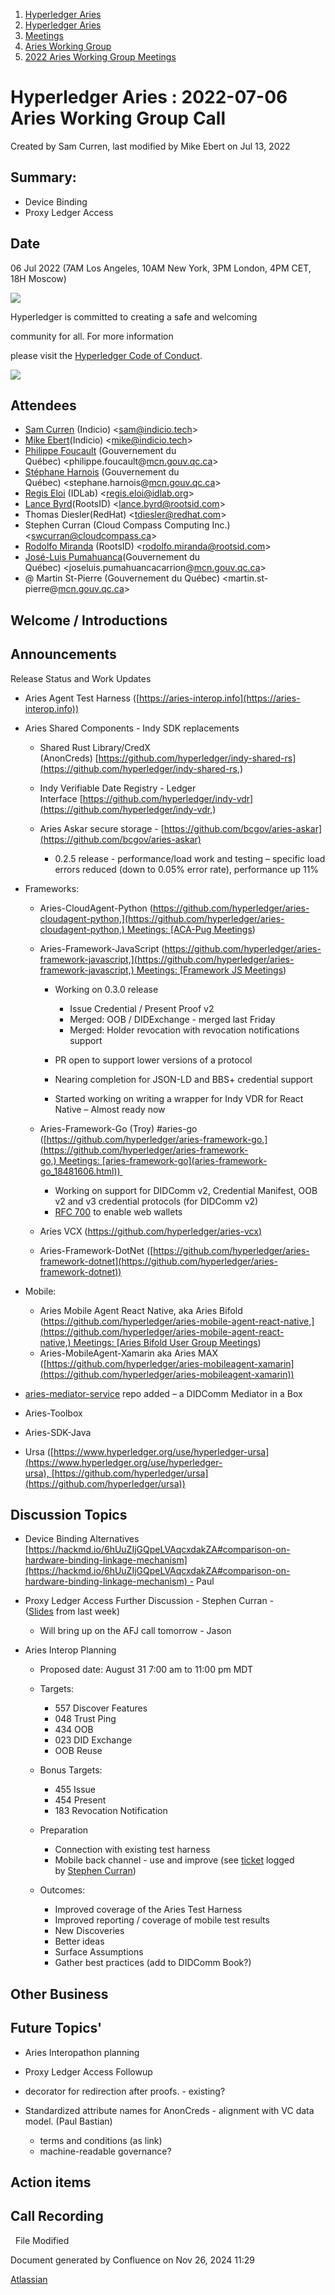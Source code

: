 1. [Hyperledger Aries](index.html)
2. [Hyperledger Aries](Hyperledger-Aries_18481154.html)
3. [Meetings](Meetings_18481222.html)
4. [Aries Working Group](Aries-Working-Group_18481228.html)
5. [2022 Aries Working Group Meetings](2022-Aries-Working-Group-Meetings_18515842.html)

# Hyperledger Aries : 2022-07-06 Aries Working Group Call

Created by Sam Curren, last modified by Mike Ebert on Jul 13, 2022

## Summary:

- Device Binding
- Proxy Ledger Access

## Date

06 Jul 2022 (7AM Los Angeles, 10AM New York, 3PM London, 4PM CET, 18H Moscow)

![](https://wiki.hyperledger.org/download/attachments/29034696/Antitrustnotice.png?version=1&modificationDate=1581695654000&api=v2)

Hyperledger is committed to creating a safe and welcoming

community for all. For more information

please visit the [Hyperledger Code of Conduct](https://lf-hyperledger.atlassian.net/wiki/display/HYP/Hyperledger+Code+of+Conduct).

![](https://wiki.hyperledger.org/download/attachments/2392771/welcome.png?version=2&modificationDate=1572450107000&api=v2)

## Attendees

- [Sam Curren](https://lf-hyperledger.atlassian.net/wiki/people/557058:1ed5fd92-7e42-4cab-87b1-688e48bc02c2?ref=confluence) (Indicio) &lt;sam@indicio.tech&gt;
- [Mike Ebert](https://lf-hyperledger.atlassian.net/wiki/people/5ea322540d58350c2b066eeb?ref=confluence)(Indicio) &lt;mike@indicio.tech&gt;
- [Philippe Foucault](https://lf-hyperledger.atlassian.net/wiki/people/62150c66c345490071971b9f?ref=confluence) (Gouvernement du Québec) &lt;philippe.foucault@[mcn.gouv.qc.ca](http://mcn.gouv.qc.ca/)&gt;
- [Stéphane Harnois](https://lf-hyperledger.atlassian.net/wiki/people/62546dd59e7380006fb21f9b?ref=confluence) (Gouvernement du Québec) &lt;stephane.harnois@[mcn.gouv.qc.ca](http://mcn.gouv.qc.ca)&gt;
- [Regis Eloi](https://lf-hyperledger.atlassian.net/wiki/people/712020:1f85fa5f-ff75-4f77-9f7b-b6eb5244e07f?ref=confluence) (IDLab) &lt;[regis.eloi@idlab.org](mailto:regis.eloi@idlab.org)&gt;
- [Lance Byrd](https://lf-hyperledger.atlassian.net/wiki/people/6346b13f754fb6b373b9af19?ref=confluence)(RootsID) &lt;lance.byrd@rootsid.com&gt;
- Thomas Diesler(RedHat) &lt;tdiesler@redhat.com&gt;
- Stephen Curran (Cloud Compass Computing Inc.) &lt;swcurran@cloudcompass.ca&gt;
- [Rodolfo Miranda](https://lf-hyperledger.atlassian.net/wiki/people/557058:a5a62b78-cc75-4d00-80c0-df455129302a?ref=confluence) (RootsID) &lt;rodolfo.miranda@rootsid.com&gt;
- [José-Luis Pumahuanca](https://lf-hyperledger.atlassian.net/wiki/people/6256d62c13c2c8006a36474c?ref=confluence)(Gouvernement du Québec) &lt;joseluis.pumahuancacarrion@[mcn.gouv.qc.ca](http://mcn.gouv.qc.ca)&gt;
- @ Martin St-Pierre (Gouvernement du Québec) &lt;martin.st-pierre@[mcn.gouv.qc.ca](http://mcn.gouv.qc.ca/)&gt;

## Welcome / Introductions

## Announcements

Release Status and Work Updates

- Aries Agent Test Harness ([https://aries-interop.info](https://aries-interop.info))
- Aries Shared Components - Indy SDK replacements
  
  - Shared Rust Library/CredX (AnonCreds) [https://github.com/hyperledger/indy-shared-rs](https://github.com/hyperledger/indy-shared-rs,)
  - Indy Verifiable Date Registry - Ledger Interface [https://github.com/hyperledger/indy-vdr](https://github.com/hyperledger/indy-vdr,)
  - Aries Askar secure storage - [https://github.com/bcgov/aries-askar](https://github.com/bcgov/aries-askar)
    
    - 0.2.5 release - performance/load work and testing – specific load errors reduced (down to 0.05% error rate), performance up 11%
- Frameworks:
  
  - Aries-CloudAgent-Python ([https://github.com/hyperledger/aries-cloudagent-python,](https://github.com/hyperledger/aries-cloudagent-python,) Meetings: [ACA-Pug Meetings](ACA-Pug-Meetings_18484272.html))
  - Aries-Framework-JavaScript ([https://github.com/hyperledger/aries-framework-javascript,](https://github.com/hyperledger/aries-framework-javascript,) Meetings: [Framework JS Meetings](Framework-JS-Meetings_18482467.html))
    
    - Working on 0.3.0 release
      
      - Issue Credential / Present Proof v2
      - Merged: OOB / DIDExchange - merged last Friday
      - Merged: Holder revocation with revocation notifications support
    - PR open to support lower versions of a protocol
    - Nearing completion for JSON-LD and BBS+ credential support
    - Started working on writing a wrapper for Indy VDR for React Native – Almost ready now
  - Aries-Framework-Go (Troy) #aries-go ([https://github.com/hyperledger/aries-framework-go,](https://github.com/hyperledger/aries-framework-go,) Meetings: [aries-framework-go](aries-framework-go_18481606.html)) 
    
    - Working on support for DIDComm v2, Credential Manifest, OOB v2 and v3 credential protocols (for DIDComm v2)
    - [RFC 700](https://github.com/hyperledger/aries-rfcs/pull/700) to enable web wallets
  - Aries VCX ([https://github.com/hyperledger/aries-vcx)](https://github.com/hyperledger/aries-vcx%29)
  - Aries-Framework-DotNet ([https://github.com/hyperledger/aries-framework-dotnet](https://github.com/hyperledger/aries-framework-dotnet))
- Mobile:
  
  - Aries Mobile Agent React Native, aka Aries Bifold ([https://github.com/hyperledger/aries-mobile-agent-react-native,](https://github.com/hyperledger/aries-mobile-agent-react-native,) Meetings: [Aries Bifold User Group Meetings](Aries-Bifold-User-Group-Meetings_18490725.html))
  - Aries-MobileAgent-Xamarin aka Aries MAX ([https://github.com/hyperledger/aries-mobileagent-xamarin](https://github.com/hyperledger/aries-mobileagent-xamarin))
- [aries-mediator-service](https://github.com/hyperledger/aries-mediator-service) repo added – a DIDComm Mediator in a Box
- Aries-Toolbox
- Aries-SDK-Java
- Ursa ([https://www.hyperledger.org/use/hyperledger-ursa](https://www.hyperledger.org/use/hyperledger-ursa), [https://github.com/hyperledger/ursa](https://github.com/hyperledger/ursa))

## Discussion Topics

- Device Binding Alternatives [https://hackmd.io/6hUuZIjGQpeLVAqcxdakZA#comparison-on-hardware-binding-linkage-mechanism](https://hackmd.io/6hUuZIjGQpeLVAqcxdakZA#comparison-on-hardware-binding-linkage-mechanism) - Paul
- Proxy Ledger Access Further Discussion - Stephen Curran - ([Slides](https://docs.google.com/presentation/d/1-CgRzMn10kYLnLOZVVQX4tAmG6f0E9b0O4Ybkcf-o70/edit?usp=sharing) from last week)
  
  - Will bring up on the AFJ call tomorrow - Jason
- Aries Interop Planning
  
  - Proposed date: August 31 7:00 am to 11:00 pm MDT
  - Targets:
    
    - 557 Discover Features
    - 048 Trust Ping
    - 434 OOB
    - 023 DID Exchange
    - OOB Reuse
  - Bonus Targets:
    
    - 455 Issue
    - 454 Present
    - 183 Revocation Notification
  - Preparation
    
    - Connection with existing test harness
    - Mobile back channel - use and improve (see [ticket](https://github.com/hyperledger/aries-agent-test-harness/issues/479) logged by [Stephen Curran](https://lf-hyperledger.atlassian.net/wiki/people/557058:d676f135-ecd6-465b-b7eb-f87976bf4569?ref=confluence))
  - Outcomes:
    
    - Improved coverage of the Aries Test Harness
    - Improved reporting / coverage of mobile test results
    - New Discoveries
    - Better ideas
    - Surface Assumptions
    - Gather best practices (add to DIDComm Book?)

## Other Business

## Future Topics'

- Aries Interopathon planning
- Proxy Ledger Access Followup
- decorator for redirection after proofs. - existing?
- Standardized attribute names for AnonCreds - alignment with VC data model. (Paul Bastian)
  
  - terms and conditions (as link)
  - machine-readable governance?

## Action items

## Call Recording

  File Modified

Document generated by Confluence on Nov 26, 2024 11:29

[Atlassian](http://www.atlassian.com/)
